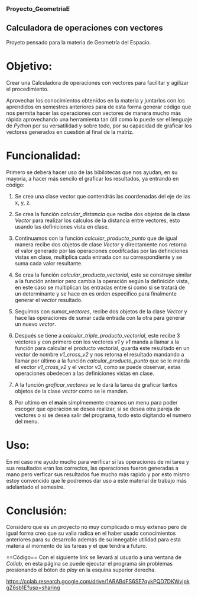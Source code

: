 ### Proyecto_GeometriaE
## **Calculadora de operaciones con vectores**

Proyeto pensado para la materia de Geometría del Espacio.

# Objetivo:
Crear una Calculadora de operaciones con vectores para facilitar y agilizar el procedimiento.


Aprovechar los conocimientos obtenidos en la materia y juntarlos con los aprendidos en semestres anteriores para de esta forma generar código que nos permita hacer las operaciones con vectores de manera mucho más rápida aprovechando una herramienta tan útil como lo puede ser el lenguaje de *Python* por su versatilidad y sobre todo, por su capacidad de graficar los vectores generados en cuestión al final de la matriz.

# Funcionalidad:

Primero se deberá hacer uso de las bibilotecas que nos ayudan, en su mayoria, a hacer más sencilo el graficar los resultados, ya entrando en código:
1. Se crea una clase vector que contendrás las coordenadas del eje de las x, y, z.
2. Se crea la función *calcular_distancia* que recibe dos objetos de la clase *Vector* para realizar los calculos de la distancia entre vectores, esto usando las definiciones vista en clase.

3. Continuamos con la función *calcular_producto_punto* que de igual manera recibe dos objetos de clase *Vector* y directamente nos retorna el valor generado por las operaciones coodifcadas por las definiciones vistas en clase, multiplica cada entrada con su correspondiente y se suma cada valor resultante.
4. Se crea la función *calcular_producto_vectorial*, este se construye similar a la función anterior pero cambia la operación según la definición vista, en este caso se multiplican las entradas entre si como si se tratará de un determinante y se hace en es orden especifico para finalmente generar el *vector* resultado.
5. Seguimos con *sumar_vectores*, recibe dos objetos de la clase *Vector* y hace las operaciones de sumar cada entrada con la otra para generar un nuevo *vector*.
6. Después se tiene a *calcular_triple_producto_vectorial*, este recibe 3 vectores y con primero con los vectores *v1* y *v1* manda a llamar a la función para calcular el producto vectorial, guarda este resultado en un *vector* de nombre *v1_cross_v2* y nos retorna el resultado mandando a llamar por último a la función *calcular_producto_punto* que se le manda el vector *v1_cross_v2* y el vector *v3*, como se puede observar, estas operaciones obedecen a las definiciones vistas en clase.
7. A la función *graficar_vectores* se le dará la tarea de graficar tantos objetos de la clase *vector* como se le manden.

8. Por ultimo en el **main** simplmemente creamos un menu para poder escoger que operacion se desea realizar, si se desea otra pareja de vectores o si se desea salir del programa, todo esto digitando el numero del menu.

# Uso:

En mi caso me ayudo mucho para verificar si las operaciones de mi tarea y sus resultados eran los correctos, las operaciones fueron generadas a mano pero verficar sus resultados fue mucho más rapido y por esto mismo estoy convencido que le podremos dar uso a este material de trabajo más adelantado el semestre.

# Conclusión: 
Considero que es un proyecto no muy complicado o muy extenso pero de igual forma creo que su valia radica en el haber usado conocimientos anteriores para su desarrollo además de su innegable utilidad para esta materia al momento de las tareas y el que tendra a futuro. 

==Código==
Con el siguiente link se llevará al usuario a una ventana de *Collab*, en esta página se puede ejecutar el programa sin problemas presionando el bóton de *play* en la esquina superior derecha.

https://colab.research.google.com/drive/1ARABdFS6SE7qykPQD7DKWvjpkgZ6sb1E?usp=sharing



